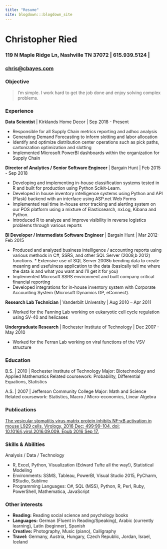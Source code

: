 ```yaml
---
title: "Resume"
site: blogdown:::blogdown_site
---
```


# Christopher Ried
### 119 N Maple Ridge Ln, Nashville TN 37072 | 615.939.5124 | 
### chris@cbayes.com

### Objective
> I’m simple. I work hard to get the job done and enjoy solving complex problems. 


### Experience

**Data Scientist** | Kirklands Home Decor | Sep 2018 - Present
* Responsible for all Supply Chain metrics reporting and adhoc analysis 
* Generating Demand Forecasting to inform slotting and labor allocation 
* Identify and optimize distribution center operations such as pick paths, cartonization optimization and slotting 
* Implemented Microsoft PowerBI dashboards within the organization for Supply Chain  

**Director of Analytics / Senior Software Engineer** | Bargain Hunt | Feb 2015 - Sep 2018

* Developing and  implementing in-house classification systems tested in R and built for production using Python Scikit-Learn. 
* Developed in house inventory intelligence systems using Python and API (Flask) backend with an interface using ASP.net Web Forms 
* Implemented real time in-house error tracking and alerting system on our POS platform using a mixture of Elasticsearch, nxLog,  Kibana and Python. 
* Introduced R to analyze and improve visibility in reverse logistics problems through various reports


**BI Developer / Intermediate Software Engineer**  | Bargain Hunt | Mar 2012-Feb 2015

* Produced and analyzed business intelligence / accounting reports using various methods in C#, SSRS, and other SQL Server  (2008,b 2012) functions. * Extensive use of SQL Server 2008b bending data to create meaning and usefulness application to the data (basically tell me where the data is and what you want and I’ll get it for you) 
* Implemented Microsoft SSRS environment and built company critical financial reporting
* Developed integrations for  in-house inventory system with Corporate Accounting System  (Microsoft Dynamics GP, eConnect).

**Research Lab Technician** | Vanderbilt University | Aug 2010 – Apr 2011

* Worked for the Fanning Lab working on eukaryotic cell cycle regulation using SV-40 and helicases

**Undergraduate Research** | Rochester Institute of Technology | Dec 2007 - May 2010

* Worked for the Ferran Lab working on viral functions of the VSV structure
 
### Education
B.S. | 2010 | Rochester Institute of Technology
Major: Biotechnology and Applied Mathematics
Related coursework: Probability, Differential Equations, Statistics

A.S. | 2007 | Jefferson Community College
Major: Math and Science 
Related coursework: Statistics, Macro / Micro-economics,  Linear Algebra
 
### Publications
[The vesicular stomatitis virus matrix protein inhibits NF-κB activation in mouse L929 cells. Virology. 2016 Dec; 499:99-104. doi: 10.1016/j.virol.2016.09.009. Epub 2016 Sep 17.](https://pubmed.ncbi.nlm.nih.gov/27643886/)

### Skills & Abilities

Analysis / Data / Technology

* R, Excel, Python, Visualization (Edward Tufte all the way!), Statistical Modeling
* Environments: SSMS, Tableau, PowerBI, Visual Studio 2015, PyCharm, RStudio, Sublime 
* Programming Languages: C#,  SQL (MSS), Python, R, Perl, Ruby, PowerShell, Mathematica, JavaScript

### Other interests

* **Reading:**  Reading social science and psychology books 
* **Languages:** German (Fluent in Reading/Speaking), Arabic (currently learning), Latin (beginner), Spanish  
* **Creative:** Photography, Music (piano), Calligraphy
* **Travel:** Germany, Austria, Hungary, Czech Republic, Jordan, Israel, Iceland
